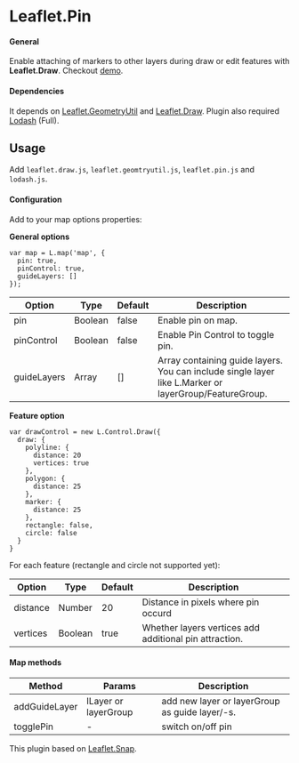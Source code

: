 # Leaflet.Pin

#### General ##

Enable attaching of markers to other layers during draw or edit features with **Leaflet.Draw**. Checkout [demo](https://kklimczak.github.io/Leaflet.Pin/).

#### Dependencies ##

It depends on [Leaflet.GeometryUtil](https://github.com/makinacorpus/Leaflet.GeometryUtil) and [Leaflet.Draw](https://github.com/Leaflet/Leaflet.draw).
Plugin also required [Lodash](https://github.com/lodash/lodash) (Full).

## Usage ##

Add `leaflet.draw.js`, `leaflet.geomtryutil.js`, `leaflet.pin.js` and `lodash.js`.

#### Configuration

Add to your map options properties:

**General options**
```
var map = L.map('map', {
  pin: true,
  pinControl: true,
  guideLayers: []
});
```
| Option | Type | Default | Description |
|---|---|---|---|
| pin | Boolean | false | Enable pin on map.|
| pinControl | Boolean | false | Enable Pin Control to toggle pin. |
| guideLayers | Array | [] | Array containing guide layers. You can include single layer like L.Marker or layerGroup/FeatureGroup.
**Feature option**
```
var drawControl = new L.Control.Draw({
  draw: {
    polyline: {
      distance: 20
      vertices: true
    },
    polygon: {
      distance: 25
    },
    marker: {
      distance: 25
    },
    rectangle: false,
    circle: false
  }
}
```
For each feature (rectangle and circle not supported yet):

| Option | Type | Default | Description |
|---|---|---|---|
| distance | Number | 20 | Distance in pixels where pin occurd |
| vertices | Boolean | true | Whether layers vertices add additional pin attraction. |


#### Map methods

| Method | Params | Description |
|---|---|---|
| addGuideLayer | ILayer or layerGroup | add new layer or layerGroup as guide layer/-s. |
| togglePin | - | switch on/off pin |

This plugin based on [Leaflet.Snap](https://github.com/makinacorpus/Leaflet.Snap).
